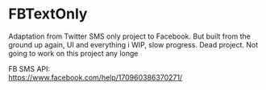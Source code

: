 # FBTextOnly
Adaptation from Twitter SMS only project to Facebook. But built from the ground up again, UI and everything
i
WIP, slow progress. Dead project. Not going to work on this project any longe

FB SMS API:
<br/>
https://www.facebook.com/help/170960386370271/
